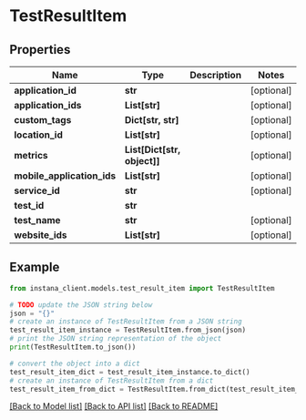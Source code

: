 # TestResultItem


## Properties

Name | Type | Description | Notes
------------ | ------------- | ------------- | -------------
**application_id** | **str** |  | [optional] 
**application_ids** | **List[str]** |  | [optional] 
**custom_tags** | **Dict[str, str]** |  | [optional] 
**location_id** | **List[str]** |  | [optional] 
**metrics** | **List[Dict[str, object]]** |  | [optional] 
**mobile_application_ids** | **List[str]** |  | [optional] 
**service_id** | **str** |  | [optional] 
**test_id** | **str** |  | 
**test_name** | **str** |  | [optional] 
**website_ids** | **List[str]** |  | [optional] 

## Example

```python
from instana_client.models.test_result_item import TestResultItem

# TODO update the JSON string below
json = "{}"
# create an instance of TestResultItem from a JSON string
test_result_item_instance = TestResultItem.from_json(json)
# print the JSON string representation of the object
print(TestResultItem.to_json())

# convert the object into a dict
test_result_item_dict = test_result_item_instance.to_dict()
# create an instance of TestResultItem from a dict
test_result_item_from_dict = TestResultItem.from_dict(test_result_item_dict)
```
[[Back to Model list]](../README.md#documentation-for-models) [[Back to API list]](../README.md#documentation-for-api-endpoints) [[Back to README]](../README.md)


